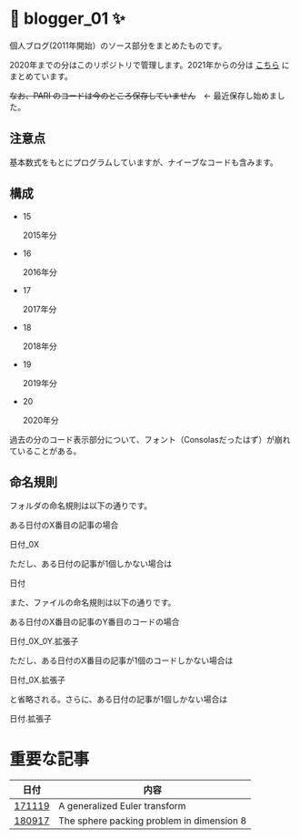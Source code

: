 # 🚀 blogger_01 ✨

個人ブログ(2011年開始）のソース部分をまとめたものです。

2020年までの分はこのリポジトリで管理します。2021年からの分は [こちら](https://github.com/manman4/blogger_02) にまとめています。

~~なお、PARI のコードは今のところ保存していません~~　← 最近保存し始めました。

## 注意点

基本数式をもとにプログラムしていますが、ナイーブなコードも含みます。

## 構成

- 15

    2015年分

- 16

    2016年分
    
* 17

    2017年分
    
* 18

    2018年分
    
* 19

    2019年分
    
* 20

    2020年分
    
過去の分のコード表示部分について、フォント（Consolasだったはず）が崩れていることがある。
    
## 命名規則

フォルダの命名規則は以下の通りです。

ある日付のX番目の記事の場合

日付_0X

ただし、ある日付の記事が1個しかない場合は

日付

また、ファイルの命名規則は以下の通りです。

ある日付のX番目の記事のY番目のコードの場合

日付_0X_0Y.拡張子

ただし、ある日付のX番目の記事が1個のコードしかない場合は

日付_0X.拡張子

と省略される。さらに、ある日付の記事が1個しかない場合は

日付.拡張子

# 重要な記事

| 日付 | 内容 | 
| ----- | ----- | 
| [171119](https://manchanr6.blogspot.com/2017/11/171119.html) | A generalized Euler transform | 
| [180917](https://manchanr6.blogspot.com/2018/09/180917.html) | The sphere packing problem in dimension 8 | 
